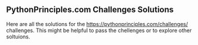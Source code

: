 ## PythonPrinciples.com Challenges Solutions

Here are all the solutions for the <a id='pythonprinciples.com'>https://pythonprinciples.com/challenges/</a> challenges. This might be helpful to pass the chellenges or to explore other soltuions.

